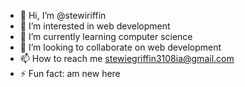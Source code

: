 - 👋 Hi, I’m @stewiriffin
- 👀 I’m interested in web development
- 🌱 I’m currently learning computer science
- 💞️ I’m looking to collaborate on web development
- 📫 How to reach me stewiegriffin3108ia@gmail.com
- ⚡ Fun fact: am new here

<!---
stewiriffin/stewiriffin is a ✨ special ✨ repository because its `README.md` (this file) appears on your GitHub profile.
You can click the Preview link to take a look at your changes.
--->
